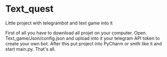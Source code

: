 # Text_quest
Little project with telegrambot and text game into it

First of all you have to download all projet on your computer. Open Text_game/Json/config.json and upload into it your telegram API token to create your own bot. After this put project into PyCharm or smth like it and start main.py. That's all. 
